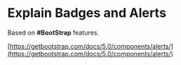 # Explain Badges and Alerts

Based on **#BootStrap** features.

[https://getbootstrap.com/docs/5.0/components/alerts/](https://getbootstrap.com/docs/5.0/components/alerts/)
